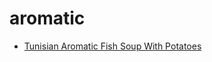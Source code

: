# aromatic

 * [Tunisian Aromatic Fish Soup With Potatoes](index/t/tunisian-aromatic-fish-soup-with-potatoes-321.json)
